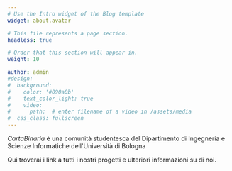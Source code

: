 ```yaml
---
# Use the Intro widget of the Blog template
widget: about.avatar

# This file represents a page section.
headless: true

# Order that this section will appear in.
weight: 10

author: admin
#design:
#  background:
#    color: '#090a0b'
#    text_color_light: true
#    video:
#      path:  # enter filename of a video in /assets/media
#  css_class: fullscreen
---
```

_CartaBinaria_ è una comunità studentesca del Dipartimento di Ingegneria e Scienze Informatiche dell'Università di Bologna <br>

Qui troverai i link a tutti i nostri progetti e ulteriori informazioni su di noi.